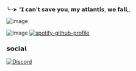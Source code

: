 ╰┈➤ “𝗜 𝗰𝗮𝗻'𝘁 𝘀𝗮𝘃𝗲 𝘆𝗼𝘂, 𝗺𝘆 𝗮𝘁𝗹𝗮𝗻𝘁𝗶𝘀, 𝘄𝗲 𝗳𝗮𝗹𝗹,,

![image](https://github.com/user-attachments/assets/d82d2960-33a1-4049-9a84-6462d706df8e)


![image](https://github.com/user-attachments/assets/6d4ec5e8-8eea-4807-b36c-1eaa6750688b)
   [![spotify-github-profile](https://spotify-github-profile.kittinanx.com/api/view?uid=31b25bsstoynkweenmnkhgj2mwou&cover_image=true&theme=novatorem&show_offline=false&background_color=121212&interchange=false&bar_color=53b14f&bar_color_cover=false)](https://github.com/kittinan/spotify-github-profile)

### 𝘀𝗼𝗰𝗶𝗮𝗹
[![Discord](https://img.shields.io/badge/Discord-%235865F2.svg?&logo=discord&logoColor=white)](https://discord.com/users/1248237938404491265)

